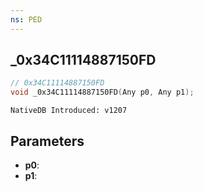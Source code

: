 ```yaml
---
ns: PED
---
```

## _0x34C11114887150FD

```c
// 0x34C11114887150FD
void _0x34C11114887150FD(Any p0, Any p1);
```

```
NativeDB Introduced: v1207
```

## Parameters
* **p0**:
* **p1**:
